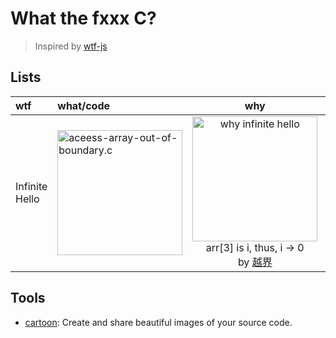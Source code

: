 # What the fxxx C?


> Inspired by [wtf-js](https://github.com/denysdovhan/wtfjs)

## Lists 


|wtf|what/code|why|how|
|:--|:--|:--:|:--|
| Infinite Hello|[<img src="https://i.imgur.com/hsS4bYi.png" alt="aceess-array-out-of-boundary.c" width="200"/>](https://gist.github.com/willwang-x/3218fdf49bbbd18415cdb929ac96de6a)|<img src="https://i.imgur.com/wTrbwzY.png" alt="why infinite hello" width="200"/> <br> arr[3] is i, thus, i -> 0 <br>by [越界](https://blog.csdn.net/Apollon_krj/article/details/76724395)|only in x86 little endian<br>Stack protector disabled|



## Tools

- [cartoon](https://carbon.now.sh): Create and share beautiful images of your source code.